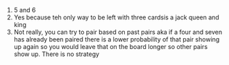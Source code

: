 1. 5 and 6
2. Yes because teh only way to be left with three cardsis a jack queen and king
3. Not really, you can try to pair based on past pairs aka if a four and seven has already been paired there is a lower probability of that pair showing up again so you would leave that on the board longer so other pairs show up. There is no strategy